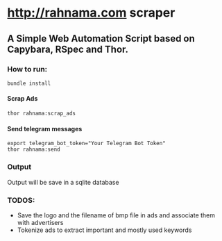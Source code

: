 # http://rahnama.com scraper


A Simple Web Automation Script based on Capybara, RSpec and Thor.
---


### How to run:
  ```
  bundle install
  ```
#### Scrap Ads
  ```
  thor rahnama:scrap_ads
  ```
#### Send telegram messages
  ```
  export telegram_bot_token="Your Telegram Bot Token"
  thor rahnama:send
  ```

### Output
Output will be save in a sqlite database

### TODOS:
* Save the logo and the filename of bmp file in ads and associate them with advertisers
* Tokenize ads to extract important and mostly used keywords
